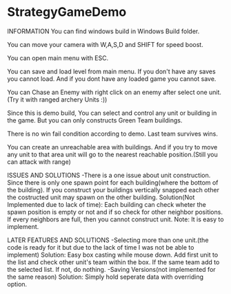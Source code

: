 # StrategyGameDemo
 
INFORMATION
You can find windows build in Windows Build folder.

You can move your camera with W,A,S,D and SHIFT for speed boost.

You can open main menu with ESC.

You can save and load level from main menu. If you don't have any saves you cannot load. And if you dont have any loaded game you cannot save.

You can Chase an Enemy with right click on an enemy after select one unit. (Try it with ranged archery Units :))

Since this is demo build, You can select and control any unit or building in the game. But you can only constructs Green Team buildings.

There is no win fail condition according to demo. Last team survives wins.

You can create an unreachable area with buildings. And if you try to move any unit to that area unit will go to the nearest reachable position.(Still you can attack with range)

ISSUES AND SOLUTIONS
-There is a one issue about unit construction. Since there is only one spawn point for each building(where the bottom of the building). If you construct your buildings vertically snapped each other the costructed unit may spawn on the other building.
Solution(Not Implemented due to lack of time): Each building can check wheter the spawn position is empty or not and if so check for other neighbor positions. If every neighbors are full, then you cannot construct unit. Note: It is easy to implement.

LATER FEATURES AND SOLUTIONS
-Selecting more than one unit.(the code is ready for it but due to the lack of time I was not be able to implement)
 Solution: Easy box casting while mouse down. Add first unit to the list and check other unit's team within the box. If the same team add to the selected list. If not, do nothing.
 -Saving Versions(not implemented for the same reason)
 Solution: Simply hold seperate data with overriding option.
